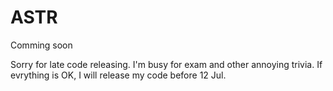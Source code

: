 # ASTR

Comming soon

Sorry for late code releasing. I'm busy for exam and other annoying trivia. If evrything is OK, I will release my code before 12 Jul.
